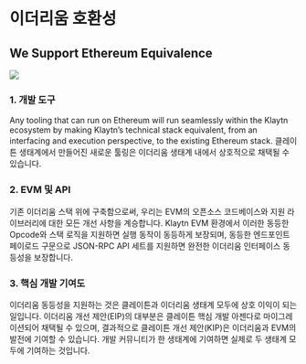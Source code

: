 # 이더리움 호환성

## We Support Ethereum Equivalence

![](/img/learn/triangle.png)

### 1. 개발 도구 <a href="#finality-and-improvements" id="finality-and-improvements"></a>

Any tooling that can run on Ethereum will run seamlessly within the Klaytn ecosystem by making Klaytn’s technical stack equivalent, from an interfacing and execution perspective, to the existing Ethereum stack. 클레이튼 생태계에서 만들어진 새로운 툴링은 이더리움 생태계 내에서 상호적으로 채택될 수 있습니다.

### 2. EVM 및 API <a href="#evm-and-api" id="evm-and-api"></a>

기존 이더리움 스택 위에 구축함으로써, 우리는 EVM의 오픈소스 코드베이스와 지원 라이브러리에 대한 모든 개선 사항을 계승합니다. Klaytn EVM 환경에서 이러한 동등한 Opcode와 스택 로직을 지원하면 실행 동작이 동등하게 보장되며, 동등한 엔드포인트 페이로드 구문으로 JSON-RPC API 세트를 지원하면 완전한 이더리움 인터페이스 동등성을 보장합니다.

### 3. 핵심 개발 기여도 <a href="#core-development-contribution" id="core-development-contribution"></a>

이더리움 동등성을 지원하는 것은 클레이튼과 이더리움 생태계 모두에 상호 이익이 되는 일입니다. 이더리움 개선 제안(EIP)의 대부분은 클레이튼 핵심 개발 아젠다로 마이그레이션되어 채택될 수 있으며, 결과적으로 클레이튼 개선 제안(KIP)은 이더리움과 EVM의 발전에 기여할 수 있습니다. 개발 커뮤니티가 한 생태계에 기여하면 실제로 두 생태계 모두에 기여하는 것입니다.
